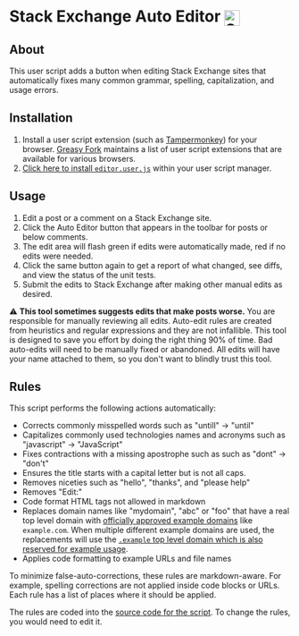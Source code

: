 # Stack Exchange Auto Editor <img alt="Stack Exchange Auto Editor Logo" src="https://i.imgur.com/79qYzkQ.png" style="width:1em;height:1em;vertical-align:sub">

## About

This user script adds a button when editing Stack Exchange sites that automatically fixes many common grammar, spelling, capitalization, and usage errors.

## Installation

1. Install a user script extension (such as [Tampermonkey](https://www.tampermonkey.net/)) for your browser. [Greasy Fork](https://greasyfork.org/en) maintains a list of user script extensions that are available for various browsers.
2. [Click here to install `editor.user.js`](https://github.com/stephenostermiller/Stack-Exchange-Auto-Editor/raw/master/editor.user.js) within your user script manager.

## Usage

1. Edit a post or a comment on a Stack Exchange site.
1. Click the Auto Editor button that appears in the toolbar for posts or below comments.
1. The edit area will flash green if edits were automatically made, red if no edits were needed.
1. Click the same button again to get a report of what changed, see diffs, and view the status of the unit tests.
1. Submit the edits to Stack Exchange after making other manual edits as desired.

⚠️ **This tool sometimes suggests edits that make posts worse.** You are responsible for manually reviewing all edits. Auto-edit rules are created from heuristics and regular expressions and they are not infallible. This tool is designed to save you effort by doing the right thing 90% of time. Bad auto-edits will need to be manually fixed or abandoned. All edits will have your name attached to them, so you don't want to blindly trust this tool.

## Rules

This script performs the following actions automatically:

 - Corrects commonly misspelled words such as "untill" → "until"
 - Capitalizes commonly used technologies names and acronyms such as "javascript" → "JavaScript"
 - Fixes contractions with a missing apostrophe such as  such as "dont" → "don't"
 - Ensures the title starts with a capital letter but is not all caps.
 - Removes niceties such as "hello", "thanks", and "please help"
 - Removes "Edit:"
 - Code format HTML tags not allowed in markdown
 - Replaces domain names like "mydomain", "abc" or "foo" that have a real top level domain with [officially approved example domains](https://datatracker.ietf.org/doc/html/rfc2606#section-3) like `example.com`. When multiple different example domains are used, the replacements will use the [`.example` top level domain which is also reserved for example usage](https://datatracker.ietf.org/doc/html/rfc2606#section-2).
 - Applies code formatting to example URLs and file names

To minimize false-auto-corrections, these rules are markdown-aware. For example, spelling corrections are not applied inside code blocks or URLs. Each rule has a list of places where it should be applied.

The rules are coded into the [source code for the script](https://github.com/stephenostermiller/Stack-Exchange-Auto-Editor/blob/master/editor.user.js). To change the rules, you would need to edit it.
